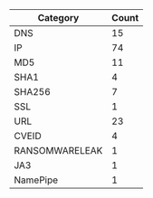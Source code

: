 | Category | Count |
| --- | --- |
| DNS | 15 |
| IP | 74 |
| MD5 | 11 |
| SHA1 | 4 |
| SHA256 | 7 |
| SSL | 1 |
| URL | 23 |
| CVEID | 4 |
| RANSOMWARELEAK | 1 |
| JA3 | 1 |
| NamePipe | 1 |

